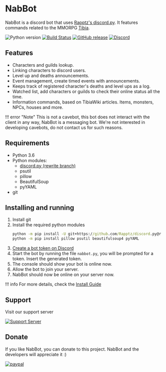 # NabBot
NabBot is a discord bot that uses [Rapptz's discord.py](https://github.com/Rapptz/discord.py). 
It features commands related to the MMORPG [Tibia](http://www.tibia.com/abouttibia/?subtopic=whatistibia).

![Python version](https://img.shields.io/badge/python-3.6-yellow.svg)
[![Build Status](https://travis-ci.org/Galarzaa90/NabBot.svg)](https://travis-ci.org/Galarzaa90/NabBot)
[![GitHub release](https://img.shields.io/github/release/Galarzaa90/NabBot.svg)](https://github.com/Galarzaa90/NabBot/releases)
[![Discord](https://img.shields.io/discord/441991938200305674.svg)](https://discord.gg/NmDvhpY)


## Features
- Characters and guilds lookup.
- Linking characters to discord users.
- Level up and deaths announcements.
- Event management, create timed events with announcements.
- Keeps track of registered character's deaths and level ups as a log.
- Watched list, add characters or guilds to check their online status all the time.
- Information commands, based on TibiaWiki articles. Items, monsters, NPCs, houses and more.

!!! error "Note"
     This is not a cavebot, this bot does not interact with the client in any way, NabBot is a messaging bot. We're not interested in developing cavebots, do not contact us for such reasons.

## Requirements
- Python 3.6
- Python modules:
    - [discord.py (rewrite branch)](https://github.com/Rapptz/discord.py/tree/rewrite)
    - psutil
    - pillow
    - BeautifulSoup
    - pyYAML
- git
 
## Installing and running
1. Install git
1. Install the required python modules
    ```bat
    python -m pip install -U git+https://github.com/Rapptz/discord.py@rewrite
    python -m pip install pillow psutil beautifulsoup4 pyYAML
    ```
1. [Create a bot token on Discord](https://discordapp.com/developers/applications/me)
1. Start the bot by running the file `nabbot.py`, you will be prompted for a token. Insert the generated token.
1. The console should show your bot is online now.
1. Allow the bot to join your server.
1. NabBot should now be online on your server now.

!!! info
    For more details, check the [Install Guide](install.md)


## Support
Visit our support server

[![Support Server](https://discordapp.com/api/guilds/441991938200305674/embed.png)](https://discord.gg/NmDvhpY)

## Donate
If you like NabBot, you can donate to this project. NabBot and the developers will appreciate it :)


[![paypal](https://www.paypalobjects.com/en_US/i/btn/btn_donate_LG.gif)](https://www.paypal.com/cgi-bin/webscr?cmd=_s-xclick&hosted_button_id=B33DCPZ9D3GMJ)
